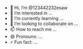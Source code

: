 - 👋 Hi, I’m @123442232esaw
- 👀 I’m interested in ...
- 🌱 I’m currently learning ...
- 💞️ I’m looking to collaborate on ...
- 📫 How to reach me ...
- 😄 Pronouns: ...
- ⚡ Fun fact: ...

<!---
123442232esaw/123442232esaw is a ✨ special ✨ repository because its `README.md` (this file) appears on your GitHub profile.
You can click the Preview link to take a look at your changes.
--->
